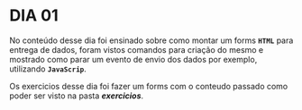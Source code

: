 # DIA 01

No conteúdo desse dia foi ensinado sobre como montar um forms **`HTML`** para entrega de dados, foram vistos comandos para criação do mesmo e mostrado como parar um evento de envio dos dados por exemplo, utilizando **`JavaScrip`**.

Os exercicios desse dia foi fazer um forms com o conteudo passado como poder ser visto na pasta **_exercicios_**.